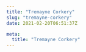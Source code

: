 ```yaml
---
title: "Tremayne Corkery"
slug: "tremayne-corkery"
date: 2021-02-20T06:51:37Z

meta:
  title: "Tremayne Corkery"
---
```


